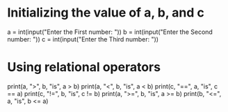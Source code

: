 # Initializing the value of a, b, and c
a = int(input("Enter the First number: "))
b = int(input("Enter the Second number: "))
c = int(input("Enter the Third number: "))

# Using relational operators
print(a, ">", b, "is", a > b)
print(a, "<", b, "is", a < b)
print(c, "==", a, "is", c == a)
print(c, "!=", b, "is", c != b)
print(a, ">=", b, "is", a >= b)
print(b, "<=", a, "is", b <= a)

